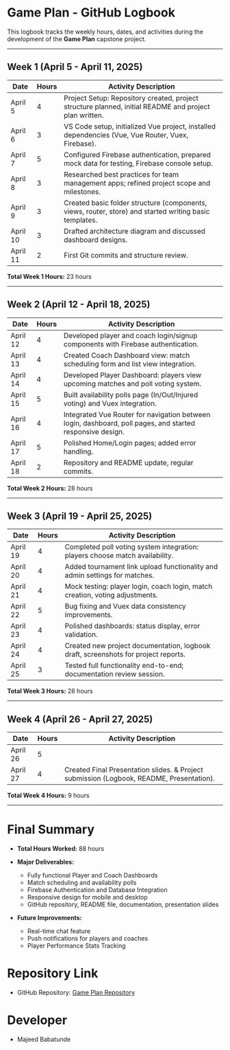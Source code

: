 
# Game Plan - GitHub Logbook 

This logbook tracks the weekly hours, dates, and activities during the development of the **Game Plan** capstone project.

---

## Week 1 (April 5 - April 11, 2025)

| Date       | Hours | Activity Description |
|------------|-------|------------------------|
| April 5    | 4     | Project Setup: Repository created, project structure planned, initial README and project plan written. |
| April 6    | 3     | VS Code setup, initialized Vue project, installed dependencies (Vue, Vue Router, Vuex, Firebase). |
| April 7    | 5     | Configured Firebase authentication, prepared mock data for testing, Firebase console setup. |
| April 8    | 3     | Researched best practices for team management apps; refined project scope and milestones. |
| April 9    | 3     | Created basic folder structure (components, views, router, store) and started writing basic templates. |
| April 10   | 3     | Drafted architecture diagram and discussed dashboard designs. |
| April 11   | 2     | First Git commits and structure review. |

**Total Week 1 Hours:** 23 hours

---

## Week 2 (April 12 - April 18, 2025)

| Date       | Hours | Activity Description |
|------------|-------|------------------------|
| April 12   | 4     | Developed player and coach login/signup components with Firebase authentication. |
| April 13   | 4     | Created Coach Dashboard view: match scheduling form and list view integration. |
| April 14   | 4     | Developed Player Dashboard: players view upcoming matches and poll voting system. |
| April 15   | 5     | Built availability polls page (In/Out/Injured voting) and Vuex integration. |
| April 16   | 4     | Integrated Vue Router for navigation between login, dashboard, poll pages, and started responsive design. |
| April 17   | 5     | Polished Home/Login pages; added error handling. |
| April 18   | 2     | Repository and README update, regular commits. |

**Total Week 2 Hours:** 28 hours

---

## Week 3 (April 19 - April 25, 2025)

| Date       | Hours | Activity Description |
|------------|-------|------------------------|
| April 19   | 4     | Completed poll voting system integration: players choose match availability. |
| April 20   | 4     | Added tournament link upload functionality and admin settings for matches. |
| April 21   | 4     | Mock testing: player login, coach login, match creation, voting adjustments. |
| April 22   | 5     | Bug fixing and Vuex data consistency improvements. |
| April 23   | 4     | Polished dashboards: status display, error validation. |
| April 24   | 4     | Created new project documentation, logbook draft, screenshots for project reports. |
| April 25   | 3     | Tested full functionality end-to-end; documentation review session. |

**Total Week 3 Hours:** 28 hours

---

## Week 4 (April 26 - April 27, 2025)

| Date       | Hours | Activity Description |
|------------|-------|------------------------|
| April 26   | 5     | |
| April 27   | 4     | Created Final Presentation slides. & Project submission (Logbook, README, Presentation). |


**Total Week 4 Hours:** 9 hours

---

# Final Summary

- **Total Hours Worked:** 88 hours
- **Major Deliverables:**
  - Fully functional Player and Coach Dashboards
  - Match scheduling and availability polls
  - Firebase Authentication and Database Integration
  - Responsive design for mobile and desktop
  - GitHub repository, README file, documentation, presentation slides

- **Future Improvements:**
  - Real-time chat feature
  - Push notifications for players and coaches
  - Player Performance Stats Tracking


# Repository Link

- GitHub Repository: [Game Plan Repository](https://github.com/MajeedBabatundeNITS22K/inter_kokkola_booking_system.git)

# Developer

- Majeed Babatunde
